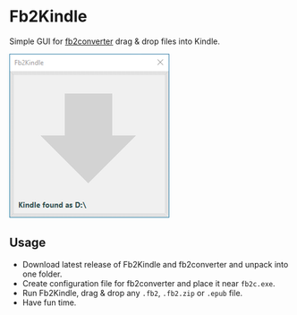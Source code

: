 # Fb2Kindle

Simple GUI for [fb2converter](https://github.com/rupor-github/fb2converter) drag & drop files into Kindle.

![](.screenshots/demo.gif)

## Usage

 - Download latest release of Fb2Kindle and fb2converter and unpack into one folder.
 - Create configuration file for fb2converter and place it near `fb2c.exe`.
 - Run Fb2Kindle, drag & drop any `.fb2`, `.fb2.zip` or `.epub` file.
 - Have fun time.
